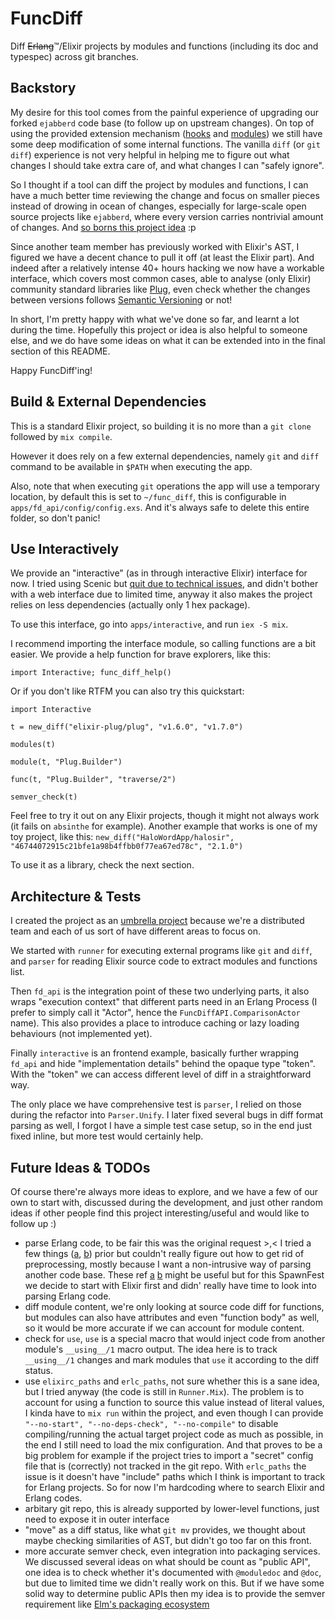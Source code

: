 # FuncDiff

Diff ~~Erlang~~™/Elixir projects by modules and functions (including its doc and typespec) across git branches.

## Backstory

My desire for this tool comes from the painful experience of upgrading our forked `ejabberd` code base (to follow up on upstream changes). On top of using the provided extension mechanism ([hooks](https://docs.ejabberd.im/developer/guide/#hooks) and [modules](https://docs.ejabberd.im/developer/extending-ejabberd/modules/)) we still have some deep modification of some internal functions. The vanilla `diff` (or `git diff`) experience is not very helpful in helping me to figure out what changes I should take extra care of, and what changes I can "safely ignore".

So I thought if a tool can diff the project by modules and functions, I can have a much better time reviewing the change and focus on smaller pieces instead of drowing in ocean of changes, especially for large-scale open source projects like `ejabberd`, where every version carries nontrivial amount of changes. And [so borns this project idea](https://twitter.com/aquarhead/status/1046799171091615744) :p

Since another team member has previously worked with Elixir's AST, I figured we have a decent chance to pull it off (at least the Elixir part). And indeed after a relatively intense 40+ hours hacking we now have a workable interface, which covers most common cases, able to analyse (only Elixir) community standard libraries like [Plug](https://twitter.com/aquarhead/status/1066788283835981824), even check whether the changes between versions follows [Semantic Versioning](https://semver.org/) or not!

In short, I'm pretty happy with what we've done so far, and learnt a lot during the time. Hopefully this project or idea is also helpful to someone else, and we do have some ideas on what it can be extended into in the final section of this README.

Happy FuncDiff'ing!

## Build & External Dependencies

This is a standard Elixir project, so building it is no more than a `git clone` followed by `mix compile`.

However it does rely on a few external dependencies, namely `git` and `diff` command to be available in `$PATH` when executing the app.

Also, note that when executing `git` operations the app will use a temporary location, by default this is set to `~/func_diff`, this is configurable in `apps/fd_api/config/config.exs`. And it's always safe to delete this entire folder, so don't panic!

## Use Interactively

We provide an "interactive" (as in through interactive Elixir) interface for now. I tried using Scenic but [quit due to technical issues](https://github.com/spawnfest/func_diff/commit/657d005044a6743f367a8cc920802cdc83c54cfb), and didn't bother with a web interface due to limited time, anyway it also makes the project relies on less dependencies (actually only 1 hex package).

To use this interface, go into `apps/interactive`, and run `iex -S mix`.

I recommend importing the interface module, so calling functions are a bit easier. We provide a help function for brave explorers, like this:

```
import Interactive; func_diff_help()
```

Or if you don't like RTFM you can also try this quickstart:

```
import Interactive

t = new_diff("elixir-plug/plug", "v1.6.0", "v1.7.0")

modules(t)

module(t, "Plug.Builder")

func(t, "Plug.Builder", "traverse/2")

semver_check(t)
```

Feel free to try it out on any Elixir projects, though it might not always work (it fails on `absinthe` for example). Another example that works is one of my toy project, like this: `new_diff("HaloWordApp/halosir", "46744072915c21bfe1a98b4ffbb0f77ea67ed78c", "2.1.0")`

To use it as a library, check the next section.

## Architecture & Tests

I created the project as an [umbrella project](https://elixir-lang.org/getting-started/mix-otp/dependencies-and-umbrella-projects.html#umbrella-projects) because we're a distributed team and each of us sort of have different areas to focus on.

We started with `runner` for executing external programs like `git` and `diff`, and `parser` for reading Elixir source code to extract modules and functions list.

Then `fd_api` is the integration point of these two underlying parts, it also wraps "execution context" that different parts need in an Erlang Process (I prefer to simply call it "Actor", hence the `FuncDiffAPI.ComparisonActor` name). This also provides a place to introduce caching or lazy loading behaviours (not implemented yet).

Finally `interactive` is an frontend example, basically further wrapping `fd_api` and hide "implementation details" behind the opaque type "token". With the "token" we can access different level of diff in a straightforward way.

The only place we have comprehensive test is `parser`, I relied on those during the refactor into `Parser.Unify`. I later fixed several bugs in diff format parsing as well, I forgot I have a simple test case setup, so in the end just fixed inline, but more test would certainly help.

## Future Ideas & TODOs

Of course there're always more ideas to explore, and we have a few of our own to start with, discussed during the development, and just other random ideas if other people find this project interesting/useful and would like to follow up :)

- parse Erlang code, to be fair this was the original request >,< I tried a few things ([a](https://github.com/efcasado/forms), [b](http://erlang.org/doc/man/epp.html#parse_file-2)) prior but couldn't really figure out how to get rid of preprocessing, mostly because I want a non-intrusive way of parsing another code base. These ref [a](https://stackoverflow.com/questions/28084192/what-am-i-doing-wrong-with-erl-parseparse-form) [b](http://studzien.github.io/hack-vm/part1.html#slide-0) might be useful but for this SpawnFest we decide to start with Elixir first and didn' really have time to look into parsing Erlang code.
- diff module content, we're only looking at source code diff for functions, but modules can also have attributes and even "function body" as well, so it would be more accurate if we can account for module content.
- check for `use`, `use` is a special macro that would inject code from another module's `__using__/1` macro output. The idea here is to track `__using__/1` changes and mark modules that `use` it according to the diff status.
- use `elixirc_paths` and `erlc_paths`, not sure whether this is a sane idea, but I tried anyway (the code is still in `Runner.Mix`). The problem is to account for using a function to source this value instead of literal values, I kinda have to `mix run` within the project, and even though I can provide `"--no-start", "--no-deps-check", "--no-compile"` to disable compiling/running the actual target project code as much as possible, in the end I still need to load the mix configuration. And that proves to be a big problem for example if the project tries to import a "secret" config file that is (correctly) not tracked in the git repo. With `erlc_paths` the issue is it doesn't have "include" paths which I think is important to track for Erlang projects. So for now I'm hardcoding where to search Elixir and Erlang codes.
- arbitary git repo, this is already supported by lower-level functions, just need to expose it in outer interface
- "move" as a diff status, like what `git mv` provides, we thought about maybe checking similarities of AST, but didn't go too far on this front.
- more accurate semver check, even integration into packaging services. We discussed several ideas on what should be count as "public API", one idea is to check whether it's documented with `@moduledoc` and `@doc`, but due to limited time we didn't really work on this. But if we have some solid way to determine public APIs then my idea is to provide the semver requirement like [Elm's packaging ecosystem](https://github.com/elm-lang/elm-package/blob/a8248bb4fa9433a816360b430be24e30be10dcff/README.md#version-rules)
